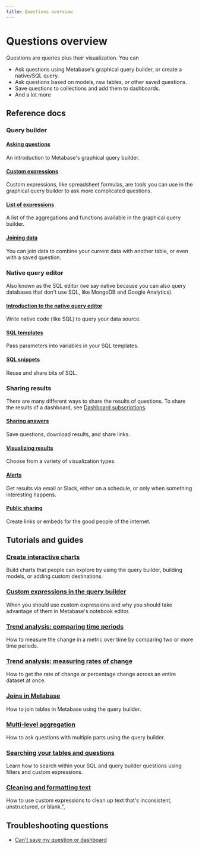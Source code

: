 ```yaml
---
title: Questions overview
---
```


# Questions overview

Questions are queries plus their visualization. You can 

- Ask questions using Metabase's graphical query builder, or create a native/SQL query.
- Ask questions based on models, raw tables, or other saved questions.
- Save questions to collections and add them to dashboards.
- And a lot more

## Reference docs

### Query builder

#### [Asking questions](./query-builder/introduction.md)

An introduction to Metabase's graphical query builder.

#### [Custom expressions](./query-builder/expressions.md)

Custom expressions, like spreadsheet formulas, are tools you can use in the graphical query builder to ask more complicated questions.

#### [List of expressions](./query-builder/expressions.md)
    
A list of the aggregations and functions available in the graphical query builder.

#### [Joining data](./query-builder/join.md)

You can join data to combine your current data with another table, or even with a saved question.

### Native query editor

Also known as the SQL editor (we say native because you can also query databases that don't use SQL, like MongoDB and Google Analytics).

#### [Introduction to the native query editor](./native-editor/writing-sql.md)

Write native code (like SQL) to query your data source.

#### [SQL templates](./native-editor/sql-parameters.md)

Pass parameters into variables in your SQL templates.

#### [SQL snippets](./native-editor/sql-snippets.md)

Reuse and share bits of SQL.

### Sharing results

There are many different ways to share the results of questions. To share the results of a dashboard, see [Dashboard subscriptions](../dashboards/subscriptions.md).

#### [Sharing answers](./sharing/answers.md)

Save questions, download results, and share links.

#### [Visualizing results](./sharing/visualizing-results.md)

Choose from a variety of visualization types.

#### [Alerts](./sharing/alerts.md)

Get results via email or Slack, either on a schedule, or only when something interesting happens.

#### [Public sharing](./sharing/public-links.md)

Create links or embeds for the good people of the internet.

## Tutorials and guides

### [Create interactive charts](https://www.metabase.com/learn/questions/drill-through)

Build charts that people can explore by using the query builder, building models, or adding custom destinations.

### [Custom expressions in the query builder](https://www.metabase.com/learn/questions/custom-expressions)

When you should use custom expressions and why you should take advantage of them in Metabase's notebook editor.

### [Trend analysis: comparing time periods](https://www.metabase.com/learn/questions/time-series-comparisons)

How to measure the change in a metric over time by comparing two or more time periods.

### [Trend analysis: measuring rates of change](https://www.metabase.com/learn/questions/rate-of-change)

How to get the rate of change or percentage change across an entire dataset at once.

### [Joins in Metabase](https://www.metabase.com/learn/questions/joins-in-metabase)

How to join tables in Metabase using the query builder.

### [Multi-level aggregation](https://www.metabase.com/learn/questions/multi-aggregation)

How to ask questions with multiple parts using the query builder.

### [Searching your tables and questions](https://www.metabase.com/learn/questions/searching-tables)

Learn how to search within your SQL and query builder questions using filters and custom expressions.

### [Cleaning and formatting text](https://www.metabase.com/learn/questions/formatting)

How to use custom expressions to clean up text that's inconsistent, unstructured, or blank.",

## Troubleshooting questions

- [Can't save my question or dashboard](https://www.metabase.com/docs/latest/troubleshooting-guide/proxies)

